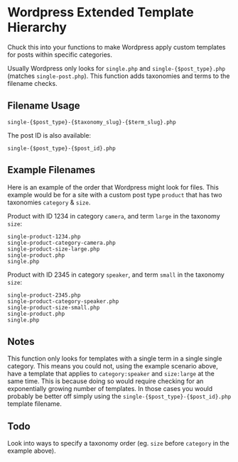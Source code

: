 Wordpress Extended Template Hierarchy
=====================================

Chuck this into your functions to make Wordpress apply custom templates for posts within specific categories.

Usually Wordpress only looks for `single.php` and `single-{$post_type}.php` (matches `single-post.php`).
This function adds taxonomies and terms to the filename checks.

## Filename Usage

	single-{$post_type}-{$taxonomy_slug}-{$term_slug}.php

The post ID is also available:

	single-{$post_type}-{$post_id}.php

## Example Filenames
Here is an example of the order that Wordpress might look for files.
This example would be for a site with a custom post type `product` that has two taxonomies `category` & `size`.

Product with ID 1234 in category `camera`, and term `large` in the taxonomy `size`:

	single-product-1234.php
	single-product-category-camera.php
	single-product-size-large.php
	single-product.php
	single.php

Product with ID 2345 in category `speaker`, and term `small` in the taxonomy `size`:

	single-product-2345.php
	single-product-category-speaker.php
	single-product-size-small.php
	single-product.php
	single.php

## Notes
This function only looks for templates with a single term in a single single category.
This means you could not, using the example scenario above,
have a template that applies to `category:speaker` and `size:large` at the same time.
This is because doing so would require checking for an exponentially growing number of templates.
In those cases you would probably be better off simply using the `single-{$post_type}-{$post_id}.php` template filename.

## Todo
Look into ways to specify a taxonomy order (eg. `size` before `category` in the example above).
